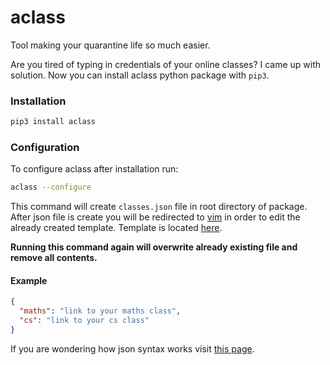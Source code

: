 # aclass

Tool making your quarantine life so much easier.

Are you tired of typing in credentials of your online classes?
I came up with solution. Now you can install aclass python package with `pip3`.

### Installation

```bash
pip3 install aclass
```

### Configuration

To configure aclass after installation run:

```bash
aclass --configure
```

This command will create ```classes.json``` file in root directory of package.
After json file is create you will be redirected to [vim](https://www.vim.org/) in order to edit the already created template.
Template is located [here](docs/classes.json).

**Running this command again will overwrite already existing file and remove all contents.**

#### Example

```json
{
  "maths": "link to your maths class",
  "cs": "link to your cs class"
}
```

If you are wondering how json syntax works visit [this page](https://javaee.github.io/tutorial/jsonp001.html).
